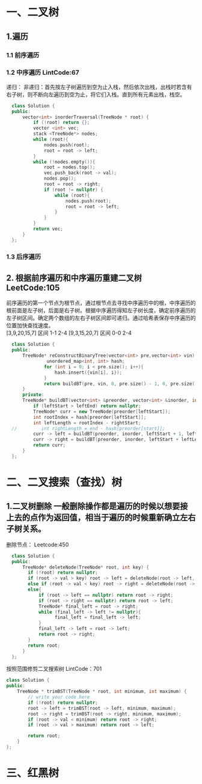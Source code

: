 # 一、二叉树  
## 1.遍历  
### 1.1 前序遍历  
### 1.2 中序遍历  LintCode:67
递归： 
非递归：首先按左子树遍历到空为止入栈，然后依次出栈，出栈时若含有右子树，则不断向左遍历到空为止，将它们入栈。直到所有元素出栈，栈空。
```cpp  
  class Solution {
  public:
      vector<int> inorderTraversal(TreeNode * root) {
          if (!root) return {};
          vector <int> vec;
          stack <TreeNode*> nodes;
          while (root){
              nodes.push(root);
              root = root -> left;
          }
          while (!nodes.empty()){
              root = nodes.top();
              vec.push_back(root -> val);
              nodes.pop();
              root = root -> right;
              if (root != nullptr) {
                  while (root){
                      nodes.push(root);
                      root = root -> left;
                  }
              }
          }
          return vec;
      }
  };
```  
### 1.3 后序遍历  
## 2. 根据前序遍历和中序遍历重建二叉树  LeetCode:105  
前序遍历的第一个节点为根节点，通过根节点去寻找中序遍历中的根，中序遍历的根前面是左子树，后面是右子树。根据中序遍历得知左子树长度，确定前序遍历的左子树区间。确定两个数组的左右子树区间即可递归。通过哈希表保存中序遍历的位置加快查找速度。    
[3,9,20,15,7]  区间 1-1 2-4
[9,3,15,20,7]  区间 0-0 2-4  
```cpp  
  class Solution {
  public:
      TreeNode* reConstructBinaryTree(vector<int> pre,vector<int> vin) {
               unordered_map<int, int> hash;
              for (int i = 0; i < pre.size(); i++){
                  hash.insert({vin[i], i});
              }
              return buildBT(pre, vin, 0, pre.size() - 1, 0, pre.size() - 1, hash);
      }
      private:
      TreeNode* buildBT(vector<int> &preorder, vector<int> &inorder, int leftStart, int leftEnd,int rightStart, int rightEnd, unordered_map<int,int> hash){
          if (leftStart > leftEnd) return nullptr;
          TreeNode* curr = new TreeNode(preorder[leftStart]);
          int rootIndex = hash[preorder[leftStart]];
          int leftLength = rootIndex - rightStart;
  //         int rightLength = end - hash[preorder[start]];
          curr -> left = buildBT(preorder, inorder, leftStart + 1, leftStart + leftLength, rightStart, rootIndex - 1, hash);
          curr -> right = buildBT(preorder, inorder, leftStart + leftLength + 1, leftEnd, rootIndex + 1, rightEnd, hash);
          return curr;
      }
  };  
```
# 二、二叉搜索（查找）树  
## 1.二叉树删除  一般删除操作都是遍历的时候以想要接上去的点作为返回值，相当于遍历的时候重新确立左右子树关系。
删除节点： Leetcode:450  
```cpp  
  class Solution {
  public:
      TreeNode* deleteNode(TreeNode* root, int key) {
        if (!root) return nullptr;
        if (root -> val > key) root -> left = deleteNode(root -> left, key);
        else if (root -> val < key) root -> right = deleteNode(root -> right, key);
        else{
            if (root -> left == nullptr) return root -> right;
            if (root -> right == nullptr) return root -> left;
            TreeNode* final_left = root -> right;
            while (final_left -> left != nullptr){
                  final_left = final_left -> left;
            }   
            final_left -> left = root -> left;
            return root -> right;
        }     
        return root;
      }
  };
  ```  
  按照范围修剪二叉搜索树 LintCode：701  
  ```cpp  
  class Solution {
  public:
      TreeNode * trimBST(TreeNode * root, int minimum, int maximum) {
          // write your code here
          if (!root) return nullptr;
          root -> left = trimBST(root -> left, minimum, maximum);
          root -> right = trimBST(root -> right, minimum, maximum);
          if (root -> val < minimum) return root -> right;
          if (root -> val > maximum) return root -> left;

          return root;
      }
  };  
  ```
# 三、红黑树
